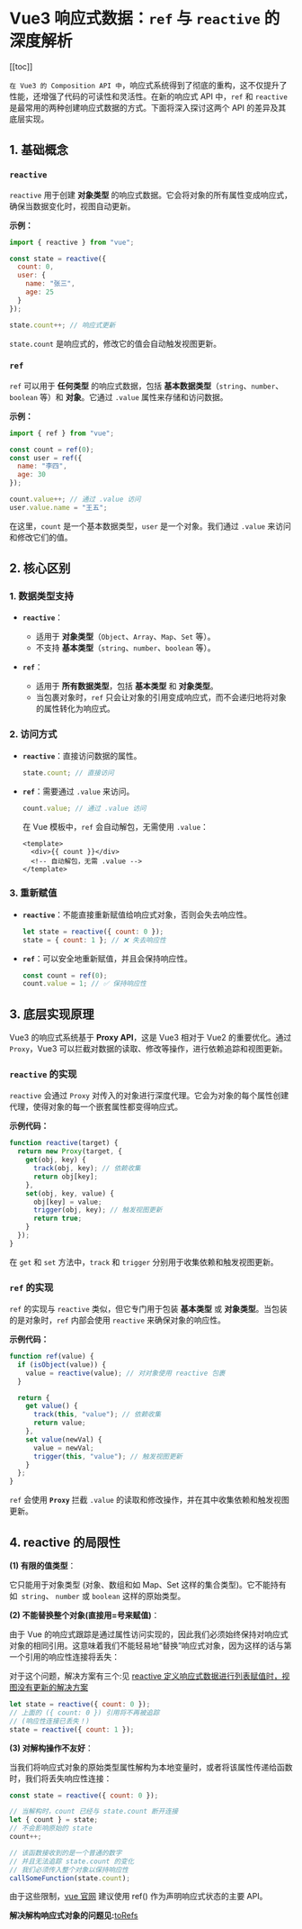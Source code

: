 # Vue3 响应式数据：`ref` 与 `reactive` 的深度解析

[[toc]]

`在 Vue3 的 Composition API 中`，响应式系统得到了彻底的重构，这不仅提升了性能，还增强了代码的可读性和灵活性。在新的响应式 API 中，`ref` 和 `reactive` 是最常用的两种创建响应式数据的方式。下面将深入探讨这两个 API 的差异及其底层实现。

## 1. 基础概念

### `reactive`

`reactive` 用于创建 **对象类型** 的响应式数据。它会将对象的所有属性变成响应式，确保当数据变化时，视图自动更新。

**示例：**

```javascript
import { reactive } from "vue";

const state = reactive({
  count: 0,
  user: {
    name: "张三",
    age: 25
  }
});

state.count++; // 响应式更新
```

`state.count` 是响应式的，修改它的值会自动触发视图更新。

### `ref`

`ref` 可以用于 **任何类型** 的响应式数据，包括 **基本数据类型**（`string`、`number`、`boolean` 等）和 **对象**。它通过 `.value` 属性来存储和访问数据。

**示例：**

```javascript
import { ref } from "vue";

const count = ref(0);
const user = ref({
  name: "李四",
  age: 30
});

count.value++; // 通过 .value 访问
user.value.name = "王五";
```

在这里，`count` 是一个基本数据类型，`user` 是一个对象。我们通过 `.value` 来访问和修改它们的值。

## 2. 核心区别

### 1. **数据类型支持**

- **`reactive`**：

  - 适用于 **对象类型**（`Object`、`Array`、`Map`、`Set` 等）。
  - 不支持 **基本类型**（`string`、`number`、`boolean` 等）。

- **`ref`**：

  - 适用于 **所有数据类型**，包括 **基本类型** 和 **对象类型**。
  - 当包裹对象时，`ref` 只会让对象的引用变成响应式，而不会递归地将对象的属性转化为响应式。

### 2. **访问方式**

- **`reactive`**：直接访问数据的属性。

  ```javascript
  state.count; // 直接访问
  ```

- **`ref`**：需要通过 `.value` 来访问。

  ```javascript
  count.value; // 通过 .value 访问
  ```

  在 Vue 模板中，`ref` 会自动解包，无需使用 `.value`：

  ```vue
  <template>
    <div>{{ count }}</div>
    <!-- 自动解包，无需 .value -->
  </template>
  ```

### 3. **重新赋值**

- **`reactive`**：不能直接重新赋值给响应式对象，否则会失去响应性。

  ```javascript
  let state = reactive({ count: 0 });
  state = { count: 1 }; // ❌ 失去响应性
  ```

- **`ref`**：可以安全地重新赋值，并且会保持响应性。

  ```javascript
  const count = ref(0);
  count.value = 1; // ✅ 保持响应性
  ```

## 3. 底层实现原理

Vue3 的响应式系统基于 **Proxy API**，这是 Vue3 相对于 Vue2 的重要优化。通过 `Proxy`，Vue3 可以拦截对数据的读取、修改等操作，进行依赖追踪和视图更新。

### `reactive` 的实现

`reactive` 会通过 `Proxy` 对传入的对象进行深度代理。它会为对象的每个属性创建代理，使得对象的每一个嵌套属性都变得响应式。

**示例代码：**

```javascript
function reactive(target) {
  return new Proxy(target, {
    get(obj, key) {
      track(obj, key); // 依赖收集
      return obj[key];
    },
    set(obj, key, value) {
      obj[key] = value;
      trigger(obj, key); // 触发视图更新
      return true;
    }
  });
}
```

在 `get` 和 `set` 方法中，`track` 和 `trigger` 分别用于收集依赖和触发视图更新。

### `ref` 的实现

`ref` 的实现与 `reactive` 类似，但它专门用于包装 **基本类型** 或 **对象类型**。当包装的是对象时，`ref` 内部会使用 `reactive` 来确保对象的响应性。

**示例代码：**

```javascript
function ref(value) {
  if (isObject(value)) {
    value = reactive(value); // 对对象使用 reactive 包裹
  }

  return {
    get value() {
      track(this, "value"); // 依赖收集
      return value;
    },
    set value(newVal) {
      value = newVal;
      trigger(this, "value"); // 触发视图更新
    }
  };
}
```

`ref` 会使用 **`Proxy`** 拦截 `.value` 的读取和修改操作，并在其中收集依赖和触发视图更新。

## 4. reactive 的局限性 ​

**(1) 有限的值类型**：

它只能用于对象类型 (对象、数组和如 Map、Set 这样的集合类型)。它不能持有如` string`、 `number` 或 `boolean` 这样的原始类型。

**(2) 不能替换整个对象(直接用=号来赋值)**：

由于 Vue 的响应式跟踪是通过属性访问实现的，因此我们必须始终保持对响应式对象的相同引用。这意味着我们不能轻易地“替换”响应式对象，因为这样的话与第一个引用的响应性连接将丢失：

对于这个问题，解决方案有三个:见 [reactive 定义响应式数据进行列表赋值时，视图没有更新的解决方案](/column/Vue/响应式API进阶/reactive视图未更新.html)

```js
let state = reactive({ count: 0 });
// 上面的 ({ count: 0 }) 引用将不再被追踪
// (响应性连接已丢失！)
state = reactive({ count: 1 });
```

**(3) 对解构操作不友好**：

当我们将响应式对象的原始类型属性解构为本地变量时，或者将该属性传递给函数时，我们将丢失响应性连接：

```js
const state = reactive({ count: 0 });

// 当解构时，count 已经与 state.count 断开连接
let { count } = state;
// 不会影响原始的 state
count++;

// 该函数接收到的是一个普通的数字
// 并且无法追踪 state.count 的变化
// 我们必须传入整个对象以保持响应性
callSomeFunction(state.count);
```

由于这些限制，[vue 官网](https://cn.vuejs.org/guide/essentials/reactivity-fundamentals.html#reactive) 建议使用 ref() 作为声明响应式状态的主要 API。


**解决解构响应式对象的问题见:**[toRefs](/column/Vue/响应式API进阶/toRefs.html)
